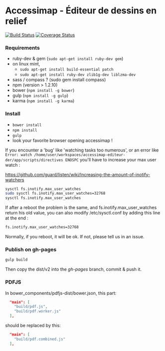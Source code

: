 # Accessimap - Éditeur de dessins en relief
[![Build Status](https://travis-ci.org/makinacorpus/accessimap-editeur-der.svg?branch=master)](https://travis-ci.org/makinacorpus/accessimap-editeur-der)
[![Coverage Status](https://coveralls.io/repos/makinacorpus/accessimap-editeur-der/badge.svg?branch=master&service=github)](https://coveralls.io/github/makinacorpus/accessimap-editeur-der?branch=master)

### Requirements

- ruby-dev & gem (`sudo apt-get install ruby-dev gem`)
- on linux mint, 
    + `sudo apt-get install build-essential patch`
    + `sudo apt-get install ruby-dev zlib1g-dev liblzma-dev`    
- sass / compass ? (sudo gem install compass)
- npm (version > 1.2.10)
- bower (`npm install -g bower`)
- gulp (`npm install -g gulp`)
- karma (`npm install -g karma`)

### Install

- `bower install`
- `npm install`
- `gulp`
- look your favorite browser opening accessimap !


If you encounter a 'bug' like 'watching tasks too numerous', 
or an error like `Error: watch /home/user/workspaces/accessimap-editeur-der/app/scripts/directives ENOSPC` 
you'll have to increase your max user watch :

https://github.com/guard/listen/wiki/Increasing-the-amount-of-inotify-watchers

``` sh
sysctl fs.inotify.max_user_watches
sudo sysctl fs.inotify.max_user_watches=32768
sysctl fs.inotify.max_user_watches
```

If after a reboot the problem is the same, and fs.inotify.max_user_watches return his old value, you can also modify /etc/sysctl.conf by adding this line at the end :

``` sh
fs.inotify.max_user_watches=32768

```

Normally, if you reboot, it will be ok. If not, please tell us in an issue.

### Publish on gh-pages 
``` sh
gulp build
```

Then copy the dist/v2 into the *gh-pages* branch, commit & push it.

### PDFJS
In bower_components/pdfjs-dist/bower.json, this part:
``` json
  "main": [
    "build/pdf.js",
    "build/pdf.worker.js"
  ],
```
should be replaced by this:

``` json
  "main": [
    "build/pdf.combined.js"
  ],
```
